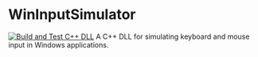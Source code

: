 # WinInputSimulator
[![Build and Test C++ DLL](https://github.com/Ry3nG/WinInputSimulator/actions/workflows/main.yml/badge.svg)](https://github.com/Ry3nG/WinInputSimulator/actions/workflows/main.yml)
A C++ DLL for simulating keyboard and mouse input in Windows applications.
